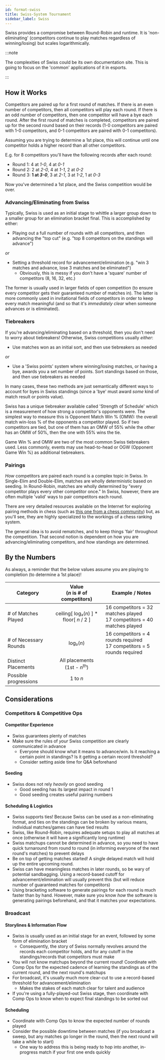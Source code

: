 ```yaml
---
id: format-swiss
title: Swiss-System Tournament
sidebar_label: Swiss
---
```


Swiss provides a compromise between Round-Robin and runtime.
It is 'non-eliminating' (competitors continue to play matches regardless of winning/losing) but scales logarithmically.

:::note

The complexities of Swiss could be its own documentation site. This is going to focus on the 'common' applications of it in esports.

:::

## How it Works

Competitors are paired up for a first round of matches.
If there is an even number of competitors, then all competitors will play each round.
If there is an odd number of competitors, then one competitor will have a bye each round.
After the first round of matches is completed, competitors are paired up for the second round based on their records (1-0 competitors are paired with 1-0 competitors, and 0-1 competitors are paired with 0-1 competitors).

Assuming you are trying to determine a 1st place, this will continue until one competitor holds a higher record than all other competitors.

E.g. for 8 competitors you'll have the following records after each round:

* Round 1: 4 at *1-0*, 4 at *0-1*
* Round 2: 2 at *2-0*, 4 at *1-1*, 2 at *0-2*
* Round 3: **1 at *3-0***, 3 at *2-1*, 3 at *1-2*, 1 at *0-3*

Now you've determined a 1st place, and the Swiss competition would be over.

### Advancing/Eliminating from Swiss

Typically, Swiss is used as an initial stage to whittle a larger group down to a smaller group for an elimination bracket final.
This is accomplished by either:

* Playing out a full number of rounds with all competitors, and then advancing the "top cut" (e.g. "top 8 competitors on the standings will advance")

*or*

* Setting a threshold record for advancement/elimination (e.g. "win 3 matches and advance, lose 3 matches and be eliminated")
  * Obviously, this is messy if you don't have a 'square' number of competitors (8, 16, 32, etc.)

The former is usually used in larger fields of open competition (to ensure every competitor gets their guaranteed number of matches in).
The latter is more commonly used in invitational fields of competitors in order to keep every match meaningful (and so that it's *immediately clear* when someone advances or is eliminated).

### Tiebreakers

If you're advancing/eliminating based on a threshold, then you don't need to worry about tiebreakers!
Otherwise, Swiss competitions usually *either*:

* Use matches won as an initial sort, and then use tiebreakers as needed

*or*

* Use a 'Swiss points' system where winning/losing matches, or having a bye, awards you a set number of points. Sort standings based on those, and then use tiebreakers as needed

In many cases, these two methods are just semantically different ways to account for byes in Swiss standings (since a 'bye' must award *some* kind of match result or points value).

Swiss has a unique tiebreaker available called 'Strength of Schedule' which is a measurement of how strong a competitor's opponents were.
The simplest way to measure this is Opponent Match Win % (OMW): the overall match win-loss % of the opponents a competitor played.
So if two competitors are tied, but one of them has an OMW of 55% while the other has an OMW of 50%, then the one with 55% wins the tie.

Game Win % and OMW are two of the most common Swiss tiebreakers used.
Less commonly, events may use head-to-head or OGW (Opponent Game Win %) as additional tiebreakers.

### Pairings

*How* competitors are paired each round is a complex topic in Swiss.
In Single-Elim and Double-Elim, matches are wholly deterministic based on seeding.
In Round-Robin, matches are wholly determined by "every competitor plays every other competitor once."
In Swiss, however, there are often multiple 'valid' ways to pair competitors each round.

There are very detailed resources available on the Internet for exploring pairing methods in chess (such as [this one from a chess community](https://utuswiss.co.uk/Resources/Swiss%20Pairing%20Booklet.pdf)) but, as you'll see, they are highly specialized to the workings of a chess ranking system.

The general idea is to avoid rematches, and to keep things 'fair' throughout the competition.
That second notion is dependent on how you are advancing/eliminating competitors, and how standings are determined.

## By the Numbers

As always, a reminder that the below values assume you are playing to completion (to determine a 1st place)!

| Category              |      Value <br />(*n* is # of competitors)                |   Example / Notes |
| -------------         | :-----------:             | ----- |
| # of Matches Played   | ceiling[ log₂(*n*) ] \* floor[ *n*  / 2 ]                   | 16 competitors = 32 matches played <br />17 competitors = 40 matches played |
| # of Necessary Rounds    |   log₂(*n*)               | 16 competitors = 4 rounds required <br /> 17 competitors = 5 rounds required |
| Distinct Placements   |   All placements <br /> (1st - *n*<sup>th</sup>)       |
| Possible progressions | 1 to *n*  |

## Considerations

### Competitors & Competitive Ops

#### Competitor Experience

* Swiss guarantees plenty of matches
* Make sure the rules of *your* Swiss competition are clearly communicated in advance
  * Everyone should know what it means to advance/win. Is it reaching a certain point in standings? Is it getting a certain record threshold?
  * Consider setting aside time for Q&A beforehand

#### Seeding

* Swiss does not rely *heavily* on good seeding
  * Good seeding has its largest impact in round 1
  * Good seeding creates useful pairing numbers

#### Scheduling & Logistics

* Swiss supports ties! Because Swiss can be used as a non-eliminating format, and ties on the standings can be broken by various means, individual matches/games can have tied results
* Swiss, like Round-Robin, requires adequate setups to play all matches at once (otherwise it will have a significantly long runtime)
* Swiss matchups cannot be determined in advance, so you need to have quick turnaround from round to round (in informing everyone of the next round's matches) to prevent delays
* Be on top of getting matches started! A single delayed match will hold up the entire upcoming round.
* Swiss can have meaningless matches in later rounds, so be wary of potential sandbagging. Using a record-based cutoff for advancement/elimination will usually prevent this (but will reduce number of guaranteed matches for competitors)
* Using bracketing software to generate pairings for each round is much faster than by hand. However, make sure you know *how* the software is generating pairings beforehand, and that it matches your expectations.

### Broadcast

#### Storylines & Information Flow

* Swiss is usually used as an initial stage for an event, followed by some form of elimination bracket
  * Consequently, the story of Swiss normally revolves around the records each competitor holds, and for any cutoff in the standings/records that competitors must make
* You will not know matchups beyond the current round! Coordinate with Comp Ops for the expected cadence of learning the standings as of the current round, and the next round's matchups
* For broadcast, it's usually much more clear-cut to use a record-based threshold for advancement/elimination
  * Makes the stakes of each match clear for talent and audience
* If you're using a fully-played-out Swiss stage, then coordinate with Comp Ops to know when to expect final standings to be sorted out

#### Scheduling

* Coordinate with Comp Ops to know the expected number of rounds played
* Consider the possible downtime between matches (if you broadcast a sweep, but any matches go longer in the round, then the next round will take a while to start)
  * One way to address this is being ready to hop into another, in-progress match if your first one ends quickly
